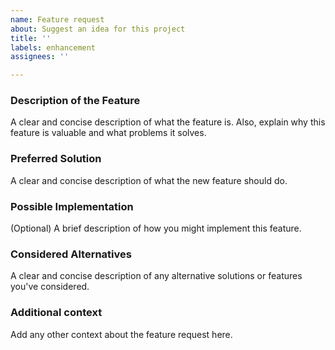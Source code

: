 ```yaml
---
name: Feature request
about: Suggest an idea for this project
title: ''
labels: enhancement
assignees: ''

---
```


### Description of the Feature

A clear and concise description of what the feature is. Also, explain why this
feature is valuable and what problems it solves.

### Preferred Solution

A clear and concise description of what the new feature should do.

### Possible Implementation

(Optional) A brief description of how you might implement this feature.

### Considered Alternatives

A clear and concise description of any alternative solutions or features you've
considered.

### Additional context

Add any other context about the feature request here.
